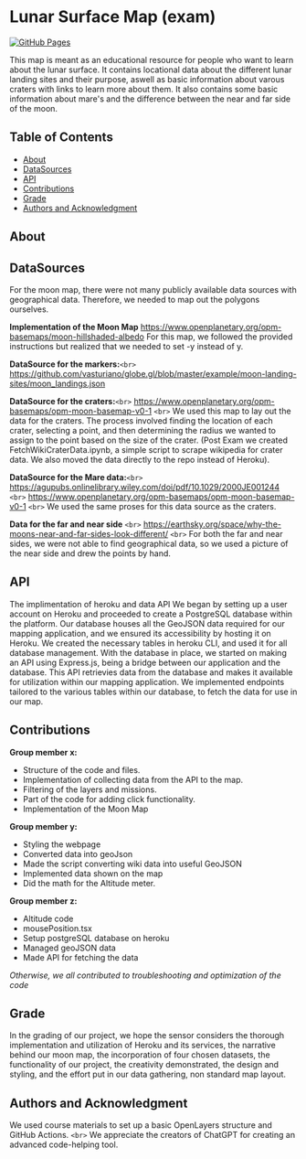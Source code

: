 # Lunar Surface Map (exam)

[![GitHub Pages](https://img.shields.io/badge/GitHub%20Pages-Deployed-brightgreen)](https://leggo15.github.io/LunarMap/)

This map is meant as an educational resource for people who want to learn about the lunar surface. It contains locational data about the different lunar landing sites and their purpose, aswell as basic information about varous craters with links to learn more about them. It also contains some basic information about mare's and the difference between the near and far side of the moon.

## Table of Contents

- [About](#about)
- [DataSources](#DataSources)
- [API](#api)
- [Contributions](#contributions)
- [Grade](#Grade)
- [Authors and Acknowledgment](#authors-and-acknowledgment)

## About

## DataSources

For the moon map, there were not many publicly available data sources with geographical data. Therefore, we needed to map out the polygons ourselves.

**Implementation of the Moon Map**
https://www.openplanetary.org/opm-basemaps/moon-hillshaded-albedo
For this map, we followed the provided instructions but realized that we needed to set -y instead of y.

**DataSource for the markers:**`<br>`
https://github.com/vasturiano/globe.gl/blob/master/example/moon-landing-sites/moon_landings.json

**DataSource for the craters:**`<br>`
https://www.openplanetary.org/opm-basemaps/opm-moon-basemap-v0-1 `<br>`
We used this map to lay out the data for the craters. The process involved finding the location of each crater, selecting a point, and then determining the radius we wanted to assign to the point based on the size of the crater. (Post Exam we created FetchWikiCraterData.ipynb, a simple script to scrape wikipedia for crater data. We also moved the data directly to the repo instead of Heroku).

**DataSource for the Mare data:**`<br>`
https://agupubs.onlinelibrary.wiley.com/doi/pdf/10.1029/2000JE001244 `<br>`
https://www.openplanetary.org/opm-basemaps/opm-moon-basemap-v0-1 `<br>`
We used the same proses for this data source as the craters.

**Data for the far and near side** `<br>`
https://earthsky.org/space/why-the-moons-near-and-far-sides-look-different/ `<br>`
For both the far and near sides, we were not able to find geographical data, so we used a picture of the near side and drew the points by hand.

## API

The implimentation of heroku and data API
We began by setting up a user account on Heroku and proceeded to create a PostgreSQL database within the platform. Our database houses all the GeoJSON data required for our mapping application, and we ensured its accessibility by hosting it on Heroku. We created the necessary tables in heroku CLI, and used it for all database management. With the database in place, we started on making an API using Express.js, being a bridge between our application and the database. This API retrievies data from the database and makes it available for utilization within our mapping application. We implemented endpoints tailored to the various tables within our database, to fetch the data for use in our map.

## Contributions

**Group member x:**

- Structure of the code and files.
- Implementation of collecting data from the API to the map.
- Filtering of the layers and missions.
- Part of the code for adding click functionality.
- Implementation of the Moon Map

**Group member y:**

- Styling the webpage
- Converted data into geoJson
- Made the script converting wiki data into useful GeoJSON
- Implemented data shown on the map
- Did the math for the Altitude meter.

**Group member z:**

- Altitude code
- mousePosition.tsx
- Setup postgreSQL database on heroku
- Managed geoJSON data
- Made API for fetching the data

_Otherwise, we all contributed to troubleshooting and optimization of the code_

## Grade

In the grading of our project, we hope the sensor considers the thorough implementation and utilization of Heroku and its services, the narrative behind our moon map, the incorporation of four chosen datasets, the functionality of our project, the creativity demonstrated, the design and styling, and the effort put in our data gathering, non standard map layout.

## Authors and Acknowledgment

We used course materials to set up a basic OpenLayers structure and GitHub Actions. `<br>`
We appreciate the creators of ChatGPT for creating an advanced code-helping tool.

